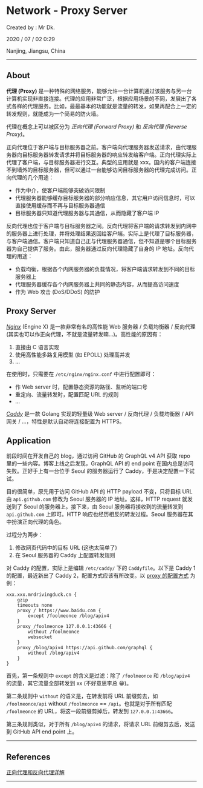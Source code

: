 # Network - Proxy Server

Created by : Mr Dk.

2020 / 07 / 02 0:29

Nanjing, Jiangsu, China

---

## About

**代理 (Proxy)** 是一种特殊的网络服务，能够允许一台计算机通过该服务与另一台计算机实现非直接连接。代理的应用非常广泛，根据应用场景的不同，发展出了各式各样的代理服务。比如，最最基本的功能就是流量的转发，如果再配合上一定的转发规则，就能成为一个简易的防火墙。

代理在概念上可以被区分为 _正向代理 (Forward Proxy)_ 和 _反向代理 (Reverse Proxy)_。

正向代理位于客户端与目标服务器之前。客户端向代理服务器发送请求，由代理服务器向目标服务器转发请求并将目标服务器的响应转发给客户端。正向代理实际上代理了客户端，与目标服务器进行交互。典型的应用就是 xxx。国内的客户端连接不到墙外的目标服务器，但可以通过一台能够访问目标服务器的代理完成访问。正向代理的几个用途：

- 作为中介，使客户端能够突破访问限制
- 代理服务器能够缓存目标服务器的部分响应信息，其它用户访问信息时，可以直接使用缓存而不再与目标服务器通信
- 目标服务器只知道代理服务器与其通信，从而隐藏了客户端 IP

反向代理也位于客户端与目标服务器之间。反向代理将客户端的请求转发到内网中的服务器上进行处理，并将处理结果返回给客户端。实际上是代理了目标服务器，与客户端通信。客户端只知道自己正与代理服务器通信，但不知道是哪个目标服务器为自己提供了服务。由此，服务器通过反向代理隐藏了自身的 IP 地址。反向代理的用途：

- 负载均衡，根据各个内网服务器的负载情况，将客户端请求转发到不同的目标服务器上
- 代理服务器缓存各个内网服务器上共同的静态内容，从而提高访问速度
- 作为 Web 攻击 (DoS/DDoS) 的防护

## Proxy Server

[_Nginx_](https://en.wikipedia.org/wiki/Nginx) (Engine X) 是一款非常有名的高性能 Web 服务器 / 负载均衡器 / 反向代理 (其实也可以作正向代理，不就是流量转发嘛...)。高性能的原因有：

1. 直接由 C 语言实现
2. 使用高性能多路复用模型 (如 EPOLL) 处理高并发
3. ...

在使用时，只需要在 `/etc/nginx/nginx.conf` 中进行配置即可：

- 作 Web server 时，配置静态资源的路径、监听的端口号
- 重定向、流量转发时，配置匹配 URL 的规则
- ...

[_Caddy_](https://caddyserver.com/) 是一款 Golang 实现的轻量级 Web server / 反向代理 / 负载均衡器 / API 网关 / ...，特性是默认自动将连接配置为 HTTPS。

## Application

前段时间在开发自己的 blog，通过访问 GitHub 的 GraphQL v4 API 获取 repo 里的一些内容。博客上线之后发现，GraphQL API 的 end point 在国内总是访问失败。正好手上有一台位于 Seoul 的服务器运行了 Caddy，于是决定配置一下试试。

目的很简单，原先用于访问 GitHub API 的 HTTP payload 不变，只将目标 URL 由 `api.github.com` 修改为 Seoul 服务器的 IP 地址。这样，HTTP request 就发送到了 Seoul 的服务器上。接下来，由 Seoul 服务器将接收到的流量转发到 `api.github.com` 上即可。HTTP 响应也经历相反的转发过程。Seoul 服务器在其中扮演正向代理的角色。

过程分为两步：

1. 修改网页代码中的目标 URL (这也太简单了)
2. 在 Seoul 服务器的 Caddy 上配置转发规则

对 Caddy 的配置，实际上是编辑 `/etc/caddy/` 下的 `Caddyfile`。以下是 Caddy 1 的配置，最近新出了 Caddy 2，配置方式应该有所改变。以 [proxy 的配置方式](https://caddyserver.com/v1/docs/proxy) 为例：

```
xxx.xxx.mrdrivingduck.cn {
    gzip
    timeouts none
    proxy / https://www.baidu.com {
        except /foolmeonce /blog/apiv4
    }
    proxy /foolmeonce 127.0.0.1:43666 {
        without /foolmeonce
        websocket
    }
    proxy /blog/apiv4 https://api.github.com/graphql {
        without /blog/apiv4
    }
}
```

首先，第一条规则中 `except` 的含义是过滤：除了 `/foolmeonce` 和 `/blog/apiv4` 的流量，其它流量全部转发到 xx (不好意思李总 😁)。

第二条规则中 `without` 的语义是，在转发前将 URL 前缀剪去，如 `/foolmeonce/api` without `/foolmeonce` == `/api`。也就是对于所有匹配 `/foolmeonce` 的 URL，将这一段前缀剪掉后，转发到 `127.0.0.1:43666`。

第三条规则类似，对于所有 `/blog/apiv4` 的请求，将请求 URL 前缀剪去后，发送到 GitHub API end point 上。

---

## References

[正向代理和反向代理详解](https://www.cnblogs.com/xuepei/p/10437114.html)

---

